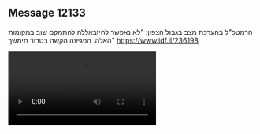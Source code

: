 ## Message 12133

הרמטכ"ל בהערכת מצב בגבול הצפון:
"לא נאפשר לחיזבאללה להתמקם שוב במקומות האלה. הפגיעה הקשה בטרור תימשך"
https://www.idf.il/236198

![Video](https://data.iron-swords.co.il/2024/October/03/12133/12133_media.mp4)

